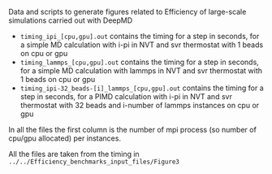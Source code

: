 Data and scripts to generate figures related to Efficiency of large-scale simulations carried out with DeepMD

- `timing_ipi_[cpu,gpu].out` contains the timing for a step in seconds, for a simple MD calculation with i-pi in NVT and svr thermostat with 1 beads on cpu or gpu
- `timing_lammps_[cpu,gpu].out` contains the timing for a step in seconds, for a simple MD calculation with lammps in NVT and svr thermostat with 1 beads on cpu or gpu
- `timing_ipi-32_beads-[i]_lammps_[cpu,gpu].out` contains the timing for a step in seconds, for a PIMD calculation with i-pi in NVT and svr thermostat with 32 beads and i-number of lammps instances on cpu or gpu

In all the files the first column is the number of mpi process (so number of cpu/gpu allocated) per instances.

All the files are taken from the timing in `../../Efficiency_benchmarks_input_files/Figure3`
